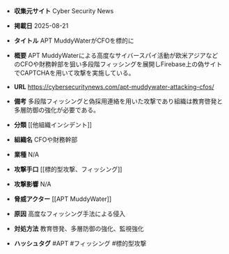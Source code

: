 - **収集元サイト**
Cyber Security News

- **掲載日**
2025-08-21

- **タイトル**
APT MuddyWaterがCFOを標的に

- **概要**
APT MuddyWaterによる高度なサイバースパイ活動が欧米アジアなどのCFOや財務幹部を狙い多段階フィッシングを展開しFirebase上の偽サイトでCAPTCHAを用いて攻撃を実施している。

- **URL**
https://cybersecuritynews.com/apt-muddywater-attacking-cfos/

- **備考**
多段階フィッシングと偽採用連絡を用いた攻撃であり組織は教育啓発と多層防御の強化が必要である。

- **分類**
[[他組織インシデント]]

- **組織名**
CFOや財務幹部

- **業種**
N/A

- **攻撃手口**
[[標的型攻撃、フィッシング]]

- **攻撃影響**
N/A

- **脅威アクター**
[[APT MuddyWater]]

- **原因**
高度なフィッシング手法による侵入

- **対処方法**
教育啓発、多層防御の強化、監視強化

- **ハッシュタグ**
#APT #フィッシング #標的型攻撃
